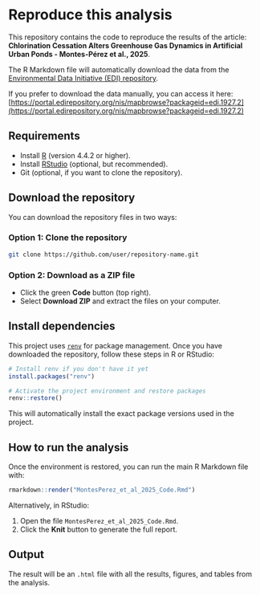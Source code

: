 # Reproduce this analysis

This repository contains the code to reproduce the results of the article: **Chlorination Cessation Alters Greenhouse Gas Dynamics in Artificial Urban Ponds - Montes-Pérez et al., 2025**.

The R Markdown file will automatically download the data from the [Environmental Data Initiative (EDI) repository](https://edirepository.org/).

If you prefer to download the data manually, you can access it here: [https://portal.edirepository.org/nis/mapbrowse?packageid=edi.1927.2](https://portal.edirepository.org/nis/mapbrowse?packageid=edi.1927.2)

## Requirements

- Install [R](https://cran.r-project.org/) (version 4.4.2 or higher).
- Install [RStudio](https://posit.co/download/rstudio/) (optional, but recommended).
- Git (optional, if you want to clone the repository).

## Download the repository

You can download the repository files in two ways:

### Option 1: Clone the repository
```bash
git clone https://github.com/user/repository-name.git
```

### Option 2: Download as a ZIP file
- Click the green **Code** button (top right).
- Select **Download ZIP** and extract the files on your computer.

##  Install dependencies

This project uses [`renv`](https://rstudio.github.io/renv/) for package management. Once you have downloaded the repository, follow these steps in R or RStudio:

```r
# Install renv if you don't have it yet
install.packages("renv")

# Activate the project environment and restore packages
renv::restore()
```

This will automatically install the exact package versions used in the project.

##  How to run the analysis

Once the environment is restored, you can run the main R Markdown file with:

```r
rmarkdown::render("MontesPerez_et_al_2025_Code.Rmd")
```

Alternatively, in RStudio:
1. Open the file `MontesPerez_et_al_2025_Code.Rmd`.
2. Click the **Knit** button to generate the full report.

## Output

The result will be an `.html` file with all the results, figures, and tables from the analysis.